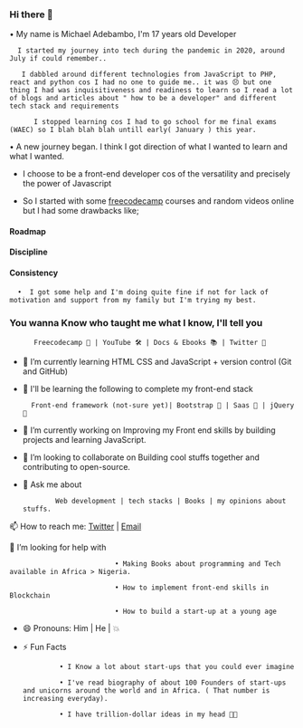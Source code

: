 ### Hi there 👋

<!--
**Blazing-Mike/Blazing-Mike** is a ✨ _special_ ✨ repository because its `README.md` (this file) appears on your GitHub profile.

-->

  • My name is Michael Adebambo, I'm 17 years old Developer

      I started my journey into tech during the pandemic in 2020, around July if could remember..

       I dabbled around different technologies from JavaScript to PHP, react and python cos I had no one to guide me.. it was 😣 but one thing I had was inquisitiveness and readiness to learn so I read a lot of blogs and articles about " how to be a developer" and different tech stack and requirements

          I stopped learning cos I had to go school for me final exams (WAEC) so I blah blah blah untill early( January ) this year.

   • A new journey began. I think I got direction of what I wanted to learn and what I wanted.

  -  I choose to be a front-end developer cos of the versatility and precisely the power of Javascript

  -    So I started with some [freecodecamp](www.freecodwcamp.com) courses and random videos online but I had some drawbacks like;
#### Roadmap

#### Discipline

#### Consistency

      •  I got some help and I'm doing quite fine if not for lack of motivation and support from my family but I'm trying my best.

### You wanna Know who taught me what I know, I'll tell you

          Freecodecamp 🧠 | YouTube 🛠️ | Docs & Ebooks 📚 | Twitter 💙
          
- 🌱 I’m currently learning HTML CSS and JavaScript + version control (Git and GitHub)

- 🤔 I'll be learning the following to complete my front-end stack

        Front-end framework (not-sure yet)| Bootstrap 💙 | Saas 🧡 | jQuery 💚 
 
- 🔭 I’m currently working on Improving my Front end skills by building projects and learning JavaScript.

-  👯 I’m looking to collaborate on  Building cool stuffs together and contributing to open-source.

- 💬 Ask me about  
               
              Web development | tech stacks | Books | my opinions about stuffs.


 📫 How to reach me:  [Twitter](https://www.twitter.com/Mikeoxygen) | [Email](adebambomichael5@gmail.com)

 🤔 I’m looking for help with  

                              • Making Books about programming and Tech available in Africa > Nigeria.

                              • How to implement front-end skills in Blockchain 

                              • How to build a start-up at a young age

- 😄 Pronouns: Him | He | 💥

- ⚡ Fun Facts

               • I Know a lot about start-ups that you could ever imagine

               • I've read biography of about 100 Founders of start-ups and unicorns around the world and in Africa. ( That number is increasing everyday).

               • I have trillion-dollar ideas in my head 😤😤
                               


